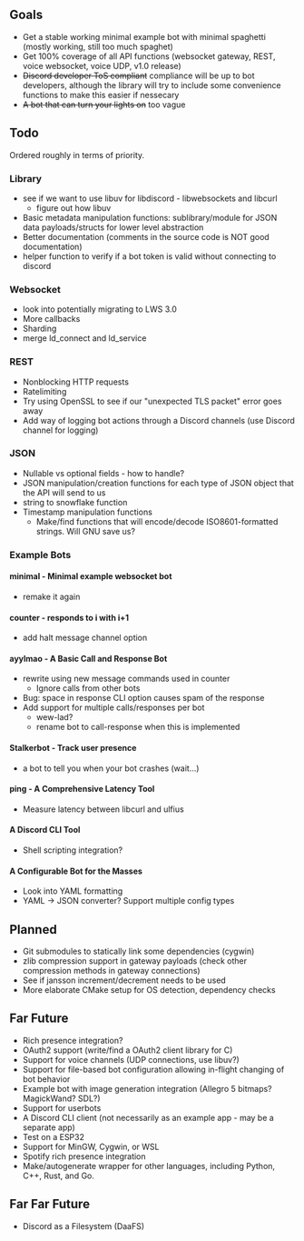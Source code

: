 ## Goals
* Get a stable working minimal example bot with minimal spaghetti (mostly working, still too much spaghet)
* Get 100% coverage of all API functions (websocket gateway, REST, voice websocket, voice UDP, v1.0 release)
* ~~Discord developer ToS compliant~~ compliance will be up to bot developers, although the library will try to include 
some convenience functions to make this easier if nessecary
* ~~A bot that can turn your lights on~~ too vague

## Todo
Ordered roughly in terms of priority.

### Library
* see if we want to use libuv for libdiscord - libwebsockets and libcurl
  * figure out how libuv 
* Basic metadata manipulation functions: sublibrary/module for JSON data payloads/structs for lower level abstraction
* Better documentation (comments in the source code is NOT good documentation)
* helper function to verify if a bot token is valid without connecting to discord

### Websocket
* look into potentially migrating to LWS 3.0
* More callbacks
* Sharding
* merge ld_connect and ld_service

### REST
* Nonblocking HTTP requests
* Ratelimiting
* Try using OpenSSL to see if our "unexpected TLS packet" error goes away
* Add way of logging bot actions through a Discord channels (use Discord channel for logging)

### JSON
* Nullable vs optional fields - how to handle?
* JSON manipulation/creation functions for each type of JSON object that the API will send to us
* string to snowflake function
* Timestamp manipulation functions
    * Make/find functions that will encode/decode ISO8601-formatted strings. Will GNU save us?
    
### Example Bots
#### minimal - Minimal example websocket bot
* remake it again

#### counter - responds to i with i+1
* add halt message channel option

#### ayylmao - A Basic Call and Response Bot
* rewrite using new message commands used in counter
    * Ignore calls from other bots
* Bug: space in response CLI option causes spam of the response
* Add support for multiple calls/responses per bot
  * wew-lad?
  * rename bot to call-response when this is implemented


#### Stalkerbot - Track user presence
* a bot to tell you when your bot crashes (wait...)

#### ping - A Comprehensive Latency Tool
* Measure latency between libcurl and ulfius

#### A Discord CLI Tool
* Shell scripting integration?

#### A Configurable Bot for the Masses
* Look into YAML formatting
* YAML -> JSON converter? Support multiple config types

## Planned
* Git submodules to statically link some dependencies (cygwin)
* zlib compression support in gateway payloads (check other compression methods in gateway connections)
* See if jansson increment/decrement needs to be used
* More elaborate CMake setup for OS detection, dependency checks

## Far Future
* Rich presence integration?
* OAuth2 support (write/find a OAuth2 client library for C)
* Support for voice channels (UDP connections, use libuv?)
* Support for file-based bot configuration allowing in-flight changing of bot behavior
* Example bot with image generation integration (Allegro 5 bitmaps? MagickWand? SDL?)
* Support for userbots
* A Discord CLI client (not necessarily as an example app - may be a separate app)
* Test on a ESP32
* Support for MinGW, Cygwin, or WSL
* Spotify rich presence integration
* Make/autogenerate wrapper for other languages, including Python, C++, Rust, and Go.

## Far Far Future
* Discord as a Filesystem (DaaFS)